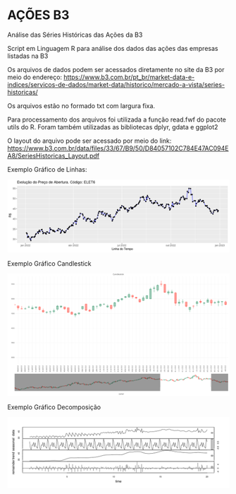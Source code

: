 # AÇÕES B3
Análise das Séries Históricas das Ações da B3

Script em Linguagem R para análise dos dados das ações das empresas listadas na B3

Os arquivos de dados podem ser acessados diretamente no site da B3 por meio do endereço:
https://www.b3.com.br/pt_br/market-data-e-indices/servicos-de-dados/market-data/historico/mercado-a-vista/series-historicas/

Os arquivos estão no formado txt com largura fixa.

Para processamento dos arquivos foi utilizada a função read.fwf do pacote utils do R.
Foram também utilizadas as bibliotecas dplyr, gdata e ggplot2

O layout do arquivo pode ser acessado por meio do link:
https://www.b3.com.br/data/files/33/67/B9/50/D84057102C784E47AC094EA8/SeriesHistoricas_Layout.pdf

Exemplo Gráfico de Linhas:

![Exemplo gráfico](exemplo_grafico_v1.png)

Exemplo Gráfico Candlestick

![Exemplo gráfico](exemplo_candlestick_plot.png)

Exemplo Gráfico Decomposição

![Exemplo gráfico](exemplo_decomposicao.png)
